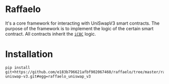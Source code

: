 # Raffaelo

It's a core framework for interacting with UniSwapV3 smart contracts. The purpose of the framework is to implement the logic of the certain smart contract. All contracts inherit the [`iCBC`](https://github.com/e183b796621afbf902067460/raffaelo/blob/master/raffaelo/interfaces/contracts/interface.py) logic.

# Installation
```
pip install git+https://github.com/e183b796621afbf902067460/raffaelo/tree/master/raffaelo/_modules/raffaelo-uniswap-v3.git#egg=raffaelo_uniswap_v3
```